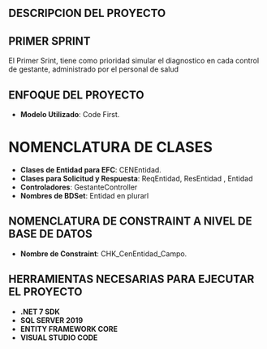 ## DESCRIPCION DEL PROYECTO
## PRIMER SPRINT
El Primer Srint, tiene como prioridad simular el diagnostico en cada control de gestante, administrado por el personal de salud

## ENFOQUE DEL PROYECTO
- **Modelo Utilizado**: Code First. 

# NOMENCLATURA DE CLASES
- **Clases de Entidad para EFC**: CENEntidad.
- **Clases para Solicitud y Respuesta**: ReqEntidad, ResEntidad , Entidad
- **Controladores**: GestanteController
- **Nombres de BDSet**: Entidad en plurarl
## NOMENCLATURA DE CONSTRAINT A NIVEL DE BASE DE DATOS
- **Nombre de Constraint**: CHK_CenEntidad_Campo.

## HERRAMIENTAS NECESARIAS PARA EJECUTAR EL PROYECTO
- **.NET 7 SDK**
- **SQL SERVER 2019**
- **ENTITY FRAMEWORK CORE**
- **VISUAL STUDIO CODE**

